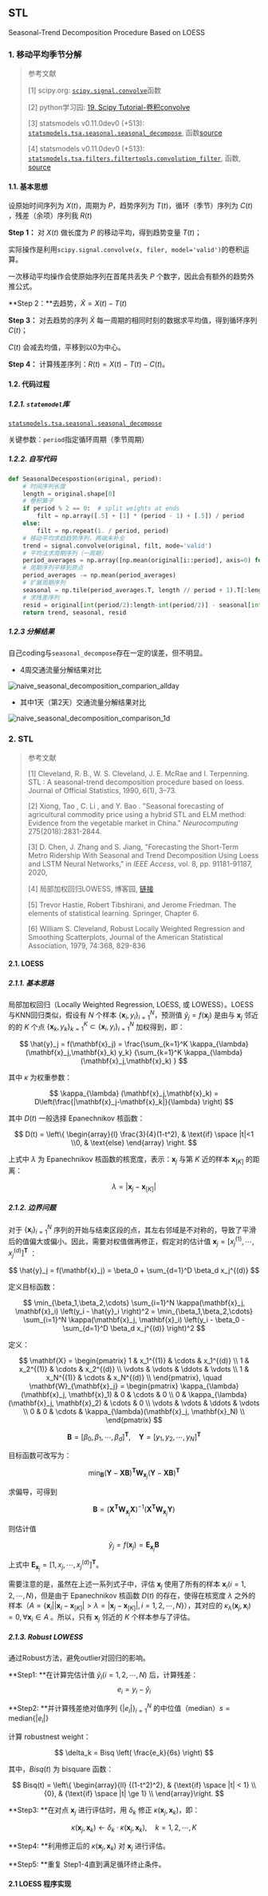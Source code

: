 ## STL

Seasonal-Trend Decomposition Procedure Based on LOESS

### 1. 移动平均季节分解

> 参考文献
>
> [1] scipy.org: [`scipy.signal.convolve`](https://docs.scipy.org/doc/scipy/reference/generated/scipy.signal.convolve.html)函数
>
> [2] python学习园: [19. Scipy Tutorial-卷积convolve](http://liao.cpython.org/scipytutorial19/)
>
> [3] statsmodels v0.11.0dev0 (+513):  [`statsmodels.tsa.seasonal.seasonal_decompose`](http://www.statsmodels.org/devel/generated/statsmodels.tsa.seasonal.seasonal_decompose.html), 函数[source](http://www.statsmodels.org/devel/_modules/statsmodels/tsa/seasonal.html#seasonal_decompose)
>
> [4] statsmodels v0.11.0dev0 (+513): [`statsmodels.tsa.filters.filtertools.convolution_filter`](http://www.statsmodels.org/devel/generated/statsmodels.tsa.filters.filtertools.convolution_filter.html), 函数, [source](http://www.statsmodels.org/devel/_modules/statsmodels/tsa/filters/filtertools.html#convolution_filter)

#### 1.1. 基本思想

设原始时间序列为 ${X(t)}$，周期为 ${P}$，趋势序列为 ${T(t)}$，循环（季节）序列为 ${C(t)}$ ，残差（余项）序列我 ${R(t)}$

**Step 1：** 对 ${X(t)}$ 做长度为 ${P}$ 的移动平均，得到趋势变量 ${T(t)}$；

   实际操作是利用`scipy.signal.convolve(x, filer, model='valid')`的卷积运算。

   一次移动平均操作会使原始序列在首尾共丢失 ${P}$ 个数字，因此会有额外的趋势外推公式。

**Step 2：**去趋势，${\widetilde{X}=X(t)-T(t)}$

**Step 3：** 对去趋势的序列 ${\widetilde{X}}$ 每一周期的相同时刻的数据求平均值，得到循环序列 ${C(t)}$；

   ${C(t)}$ 会减去均值，平移到以0为中心。

**Step 4：** 计算残差序列：${R(t)=X(t)-T(t)-C(t)}$。

#### 1.2. 代码过程

##### 1.2.1. `statemodel`库

[`statsmodels.tsa.seasonal.seasonal_decompose`](http://www.statsmodels.org/devel/generated/statsmodels.tsa.seasonal.seasonal_decompose.html)

关键参数：`period`指定循环周期（季节周期）

##### 1.2.2. 自写代码

```python
def SeasonalDecespostion(original, period):
    # 时间序列长度
    length = original.shape[0]
    # 卷积算子
    if period % 2 == 0:  # split weights at ends
        filt = np.array([.5] + [1] * (period - 1) + [.5]) / period
    else:
        filt = np.repeat(1. / period, period)
    # 移动平均求趋趋势序列，两端未补全
    trend = signal.convolve(original, filt, mode='valid')
    # 平均法求周期序列（一周期）
    period_averages = np.array([np.mean(original[i::period], axis=0) for i in range(period)])
    # 周期序列平移到原点
    period_averages -= np.mean(period_averages)
    # 扩展周期序列
    seasonal = np.tile(period_averages.T, length // period + 1).T[:length]
    # 求残差序列
    resid = original[int(period/2):length-int(period/2)] - seasonal[int(period/2):length-int(period/2)] - trend
    return trend, seasonal, resid
```

##### 1.2.3 分解结果

自己coding与`seasonal_decompose`存在一定的误差，但不明显。

- 4周交通流量分解结果对比

![naive_seasonal_decomposition_comparion_allday](image/naive_seasonal_decomposition_comparion_allday.png)

- 其中1天（第2天）交通流量分解结果对比

![naive_seasonal_decomposition_comparison_1d](image/naive_seasonal_decomposition_comparison_1d.png)



### 2. STL

> 参考文献
>
> [1] Cleveland, R. B., W. S. Cleveland, J. E. McRae and I. Terpenning. STL : A seasonal-trend decomposition procedure based on loess.  Journal of Official Statistics, 1990, 6(1), 3–73.
>
> [2] Xiong, Tao , C. Li , and Y. Bao . "Seasonal forecasting of agricultural commodity price using a hybrid STL and ELM method: Evidence from the vegetable market in China." *Neurocomputing* 275(2018):2831-2844.
>
> [3] D. Chen, J. Zhang and S. Jiang, "Forecasting the Short-Term Metro Ridership With Seasonal and Trend Decomposition Using Loess and LSTM Neural Networks," in *IEEE Access*, vol. 8, pp. 91181-91187, 2020, 
>
> [4] 局部加权回归LOWESS, 博客园, [链接](https://www.cnblogs.com/en-heng/p/7382979.html)
>
> [5] Trevor Hastie, Robert Tibshirani, and Jerome Friedman. The elements of statistical learning. Springer, Chapter 6.
>
> [6] William S. Cleveland, Robust Locally Weighted Regression and Smoothing Scatterplots, Journal of the American Statistical Association, 1979, 74:368, 829-836

#### 2.1. LOESS

##### 2.1.1. 基本思路

局部加权回归（Locally Weighted Regression, LOESS, 或 LOWESS）。LOESS与KNN回归类似，假设有 ${N}$ 个样本 ${\{\mathbf{x}_i,y_i \}_{i=1}^N}$，预测值 ${\hat{y}_j=f(\mathbf{x}_j)}$ 是由与 ${\mathbf{x}_j}$ 邻近的的 ${K}$ 个点  ${\{\mathbf{x}_k,y_k \}_{k=1}^K} \subset  {\{\mathbf{x}_i,y_i \}_{i=1}^N}$ 加权得到，即：

$$
\hat{y}_j = f(\mathbf{x}_j) =
\frac{\sum_{k=1}^K \kappa_{\lambda} (\mathbf{x}_j,\mathbf{x}_k)  y_k}
{\sum_{k=1}^K \kappa_{\lambda} (\mathbf{x}_j,\mathbf{x}_k) }
$$

其中 ${\kappa}$ 为权重参数：

$$
\kappa_{\lambda} (\mathbf{x}_j,\mathbf{x}_k) = D\left(\frac{|\mathbf{x}_j-\mathbf{x}_k|}{\lambda} \right)
$$

其中 ${D(t)}$ 一般选择 Epanechnikov 核函数：

$$
D(t) = \left\{ \begin{array}{l}
\frac{3}{4}(1-t^2),  & \text{if} \space |t|<1
\\0,  & \text{else}
\end{array} \right.
$$

上式中 ${\lambda}$ 为 Epanechnikov 核函数的核宽度，表示：${\mathbf{x}_j}$ 与第 ${K}$ 近的样本 ${\mathbf{x}_{[K]}}$ 的距离：

$$
\lambda = |\mathbf{x}_j - \mathbf{x}_{[K]}|
$$

##### 2.1.2. 边界问题

对于 $\{{\mathbf{x}_i\}_{i=1}^N}$ 序列的开始与结束区段的点，其左右邻域是不对称的，导致了平滑后的值偏大或偏小。因此，需要对权值做再修正，假定对的估计值 ${\mathbf{x}_j = \left[x_j^{(1)}, \cdots, x_j^{(d)} \right]^{\mathbf{T}}}$ ：

$$
\hat{y}_j = f(\mathbf{x}_j) = \beta_0 + \sum_{d=1}^D \beta_d x_j^{(d)}
$$

定义目标函数：

$$
\min_{\beta_1,\beta_2,\cdots} \sum_{i=1}^N \kappa(\mathbf{x}_j, \mathbf{x}_i) \left(y_i - \hat{y}_i \right)^2 
= \min_{\beta_1,\beta_2,\cdots} \sum_{i=1}^N \kappa(\mathbf{x}_j, \mathbf{x}_i) \left(y_i - \beta_0 - \sum_{d=1}^D \beta_d x_j^{(d)} \right)^2
$$

定义：

$$
\mathbf{X} = \begin{pmatrix}
	1      & x_1^{(1)} & \cdots & x_1^{(d)} \\
	1      & x_2^{(1)} & \cdots & x_2^{(d)} \\
	\vdots & \vdots    & \ddots & \vdots    \\
	1      & x_N^{(1)} & \cdots & x_N^{(d)} \\
\end{pmatrix}, \quad 
\mathbf{W}_{\mathbf{x}_j} = \begin{pmatrix}
	\kappa_{\lambda}(\mathbf{x}_j, \mathbf{x}_1) & 0 & \cdots & 0 \\
	0 & \kappa_{\lambda}(\mathbf{x}_j, \mathbf{x}_2) & \cdots & 0 \\
	\vdots & \vdots  & \ddots & \vdots \\
	0 & 0 & \cdots & \kappa_{\lambda}(\mathbf{x}_j, \mathbf{x}_N) \\
 \end{pmatrix}
$$

$$
\mathbf{B} = [\beta_0, \beta_1, \cdots, \beta_d]^\mathbf{T}, \quad 
\mathbf{Y} = [y_1, y_2, \cdots, y_N]^\mathbf{T}
$$

目标函数可改写为：

$$
\min_{\mathbf{B}} (\mathbf{Y} - \mathbf{X} \mathbf{B})^{\mathbf{T}} \mathbf{W}_{\mathbf{x}_j} (\mathbf{Y} - \mathbf{X} \mathbf{B})^{\mathbf{T}}
$$

求偏导，可得到

$$
\mathbf{B} = (\mathbf{X}^{\mathbf{T}} \mathbf{W}_{\mathbf{x}_j} \mathbf{X})^{-1} (\mathbf{X}^{\mathbf{T}} \mathbf{W}_{\mathbf{x}_j} \mathbf{Y})
$$

则估计值

$$
\hat{y}_j = f(\mathbf{x}_j) = \mathbf{E}_{\mathbf{x}_j} \mathbf{B}
$$

上式中 ${\mathbf{E}_{\mathbf{x}_j} = \left[1, x_j, \cdots, x_j^{(d)} \right]^{\mathbf{T}}}$。

需要注意的是，虽然在上述一系列式子中，评估 ${\mathbf{x}_j}$ 使用了所有的样本 ${\mathbf{x}_i(i=1,2,\cdots,N)}$，但是由于 Epanechnikov 核函数 ${D(t)}$ 的存在，使得在核宽度 ${\lambda}$ 之外的样本（${A = \left\{ \mathbf{x}_i \left| |\mathbf{x}_i-\mathbf{x}_{[K]}| > \lambda = |\mathbf{x}_j - \mathbf{x}_{[K]}|, i=1,2,\cdots,N \right. \right\} }$），其对应的 ${\kappa_{\lambda}(\mathbf{x}_j, \mathbf{x}_i)=0, \forall \mathbf{x}_i \in A}$ 。所以，只有  ${\mathbf{x}_j}$ 邻近的 ${K}$ 个样本参与了评估。

##### 2.1.3. Robust LOWESS

通过Robust方法，避免outlier对回归的影响。

**Step1: **在计算完估计值 ${\hat{y}_i(i=1,2,\cdots,N)}$ 后，计算残差：
$$
e_i = y_i - \hat{y}_i
$$

**Step2: **并计算残差绝对值序列 ${\{|e_i|\}_{i=1}^N}$ 的中位值（median）${s = \text{median} \{|e_i|\}}$

计算 robustnest weight：

$$
\delta_k = Bisq \left( \frac{e_k}{6s} \right)
$$

其中，${Bisq(t)}$ 为 bisquare 函数：

$$
Bisq(t) = \left\{ \begin{array}{ll}
{(1-t^2)^2}, & {\text{if} \space |t| < 1} \\
{0},         & {\text{if} \space |t| \ge 1} \\
\end{array}\right.
$$

**Step3: **在对点 ${\mathbf{x}_j}$ 进行评估时，用 ${\delta_k}$ 修正 ${\kappa(\mathbf{x}_j, \mathbf{x}_k)}$，即：

$$
\kappa(\mathbf{x}_j, \mathbf{x}_k) \leftarrow \delta_k \cdot \kappa(\mathbf{x}_j, \mathbf{x}_k), \quad k=1,2,\cdots,K
$$

**Step4: **利用修正后的 ${\kappa(\mathbf{x}_j, \mathbf{x}_k)}$ 对 ${\mathbf{x}_j}$ 进行评估。

**Step5: **重复 Step1-4直到满足循环终止条件。

#### 2.1 LOESS 程序实现






















